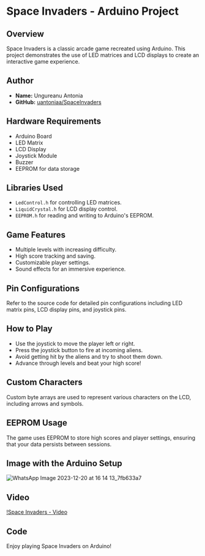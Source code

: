 # Space Invaders - Arduino Project

## Overview
Space Invaders is a classic arcade game recreated using Arduino. This project demonstrates the use of LED matrices and LCD displays to create an interactive game experience. 

## Author
- **Name:** Ungureanu Antonia
- **GitHub:** [uantoniaa/SpaceInvaders](https://github.com/uantoniaa/SpaceInvaders)

## Hardware Requirements
- Arduino Board
- LED Matrix
- LCD Display
- Joystick Module
- Buzzer
- EEPROM for data storage

## Libraries Used
- `LedControl.h` for controlling LED matrices.
- `LiquidCrystal.h` for LCD display control.
- `EEPROM.h` for reading and writing to Arduino's EEPROM.

## Game Features
- Multiple levels with increasing difficulty.
- High score tracking and saving.
- Customizable player settings.
- Sound effects for an immersive experience.

## Pin Configurations
Refer to the source code for detailed pin configurations including LED matrix pins, LCD display pins, and joystick pins.

## How to Play
- Use the joystick to move the player left or right.
- Press the joystick button to fire at incoming aliens.
- Avoid getting hit by the aliens and try to shoot them down.
- Advance through levels and beat your high score!

## Custom Characters
Custom byte arrays are used to represent various characters on the LCD, including arrows and symbols.

## EEPROM Usage
The game uses EEPROM to store high scores and player settings, ensuring that your data persists between sessions.

## Image with the Arduino Setup
![WhatsApp Image 2023-12-20 at 16 14 13_7fb633a7](https://github.com/uantoniaa/SpaceInvaders/assets/93488180/1eb76e2b-32b0-4af5-a320-b283bcbd50f6)

## Video 
[!Space Invaders - Video ](https://youtu.be/jYCBzDWW0-E)

## Code 


Enjoy playing Space Invaders on Arduino!
